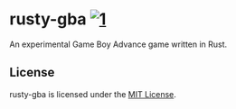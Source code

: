 # rusty-gba [![1]][2]

An experimental Game Boy Advance game written in Rust.


## License

rusty-gba is licensed under the [MIT License].


[1]: https://travis-ci.org/iKevinY/rusty-gba.svg "Build Status"
[2]: https://travis-ci.org/iKevinY/rusty-gba

[MIT License]: LICENSE
